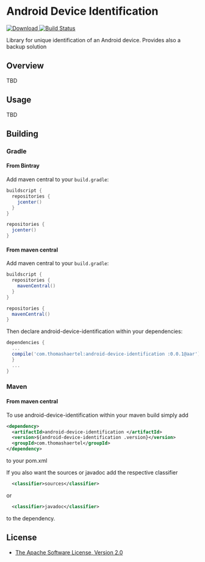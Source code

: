 # Android Device Identification
[![Download](https://api.bintray.com/packages/thomashaertel/maven/android-device-identification/images/download.svg) ](https://bintray.com/thomashaertel/maven/android-device-identification/_latestVersion)
[![Build Status](https://travis-ci.org/thomashaertel/android-device-identification.svg?branch=master)](https://travis-ci.org/thomashaertel/android-device-identification)

Library for unique identification of an Android device. Provides also a backup solution

## Overview
TBD

## Usage
TBD


## Building
### Gradle

#### From Bintray

Add maven central to your `build.gradle`:

```groovy
buildscript {
  repositories {
    jcenter()
  }
}

repositories {
  jcenter()
}
```

#### From maven central

Add maven central to your `build.gradle`:

```groovy
buildscript {
  repositories {
    mavenCentral()
  }
}

repositories {
  mavenCentral()
}
```

Then declare android-device-identification within your dependencies:

```groovy
dependencies {
  ...
  compile('com.thomashaertel:android-device-identification :0.0.1@aar') {
  }
  ...
}
```

### Maven

#### From maven central

To use android-device-identification within your maven build simply add

```xml
<dependency>
  <artifactId>android-device-identification </artifactId>
  <version>${android-device-identification .version}</version>
  <groupId>com.thomashaertel</groupId>
</dependency>
```

to your pom.xml

If you also want the sources or javadoc add the respective classifier

```xml
  <classifier>sources</classifier>
```

or

```xml
  <classifier>javadoc</classifier>
```
to the dependency.

## License

* [The Apache Software License, Version 2.0](http://www.apache.org/licenses/LICENSE-2.0)